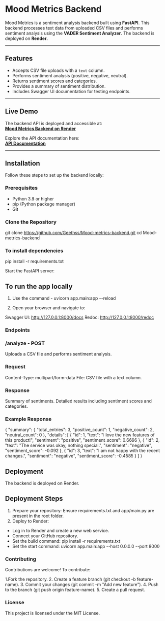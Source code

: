 # Mood Metrics Backend

Mood Metrics is a sentiment analysis backend built using **FastAPI**. This backend processes text data from uploaded CSV files and performs sentiment analysis using the **VADER Sentiment Analyzer**. The backend is deployed on **Render**.

---

## Features

- Accepts CSV file uploads with a `text` column.
- Performs sentiment analysis (positive, negative, neutral).
- Returns sentiment scores and categories.
- Provides a summary of sentiment distribution.
- Includes Swagger UI documentation for testing endpoints.

---

## Live Demo

The backend API is deployed and accessible at:  
**[Mood Metrics Backend on Render](https://mood-metrics-backend.onrender.com/)**  

Explore the API documentation here:  
**[API Documentation](https://mood-metrics-backend.onrender.com/docs)**

---

## Installation

Follow these steps to set up the backend locally:

### Prerequisites

- Python 3.8 or higher
- pip (Python package manager)
- Git

### Clone the Repository

git clone https://github.com/Geethss/Mood-metrics-backend.git
cd Mood-metrics-backend

### To install dependencies

pip install -r requirements.txt

Start the FastAPI server:

## To run the app locally

1. Use the command -
uvicorn app.main:app --reload

2. Open your browser and navigate to:

Swagger UI: http://127.0.0.1:8000/docs
Redoc: http://127.0.0.1:8000/redoc

### Endpoints

### /analyze - POST
Uploads a CSV file and performs sentiment analysis.

### Request
Content-Type: multipart/form-data
File: CSV file with a text column.

### Response
Summary of sentiments.
Detailed results including sentiment scores and categories.

### Example Response

{
  "summary": {
    "total_entries": 3,
    "positive_count": 1,
    "negative_count": 2,
    "neutral_count": 0
  },
  "details": [
    {
      "id": 1,
      "text": "I love the new features of this product!",
      "sentiment": "positive",
      "sentiment_score": 0.6696
    },
    {
      "id": 2,
      "text": "The service was okay, nothing special.",
      "sentiment": "negative",
      "sentiment_score": -0.092
    },
    {
      "id": 3,
      "text": "I am not happy with the recent changes.",
      "sentiment": "negative",
      "sentiment_score": -0.4585
    }
  ]
}

## Deployment
The backend is deployed on Render.

## Deployment Steps

1. Prepare your repository: Ensure requirements.txt and app/main.py are present in the root folder.
2. Deploy to Render:

- Log in to Render and create a new web service.
- Connect your GitHub repository.
- Set the build command: pip install -r requirements.txt
- Set the start command: uvicorn app.main:app --host 0.0.0.0 --port 8000

### Contributing
Contributions are welcome! To contribute:

1.Fork the repository.
2. Create a feature branch (git checkout -b feature-name).
3. Commit your changes (git commit -m "Add new feature").
4. Push to the branch (git push origin feature-name).
5. Create a pull request.

### License
This project is licensed under the MIT License.

